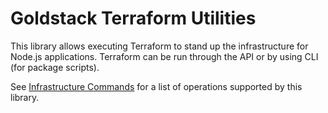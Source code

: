 # Goldstack Terraform Utilities

This library allows executing Terraform to stand up the infrastructure for Node.js applications. Terraform can be run through the API or by using CLI (for package scripts).

See [Infrastructure Commands](https://docs.goldstack.party/docs/modules/lambda-express#infrastructure-commands-1) for a list of operations supported by this library.
